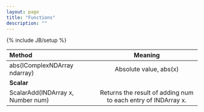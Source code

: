 ```yaml
---
layout: page
title: "Functions"
description: ""
---
```

{% include JB/setup %}

|Method| Meaning|
|:----------|:-------------:|
|abs(IComplexNDArray ndarray)| Absolute value, abs(x)|
|**Scalar**||
|ScalarAdd(INDArray x, Number num)|Returns the result of adding num to each entry of INDArray x.|
